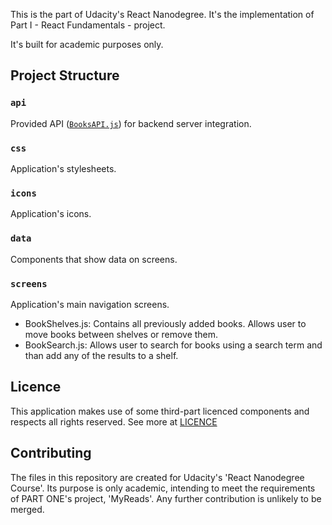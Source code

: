 This is the part of Udacity's React Nanodegree. It's the implementation of Part I - React Fundamentals - project.

It's built for academic purposes only.

## Project Structure

### `api`
Provided API ([`BooksAPI.js`](src/BooksAPI.js)) for backend server integration. 

### `css`
Application's stylesheets.

### `icons`
Application's icons.

### `data`
Components that show data on screens.

### `screens`
Application's main navigation screens.
* BookShelves.js: Contains all previously added books. Allows user to move books between shelves or remove them.
* BookSearch.js: Allows user to search for books using a search term and than add any of the results to a shelf.

## Licence
This application makes use of some third-part licenced components and respects all rights reserved. See more at [LICENCE](LICENCE)

## Contributing
The files in this repository are created for Udacity's 'React Nanodegree Course'. Its purpose is only academic, intending to meet the requirements of PART ONE's project, 'MyReads'. Any further contribution is unlikely to be merged.
